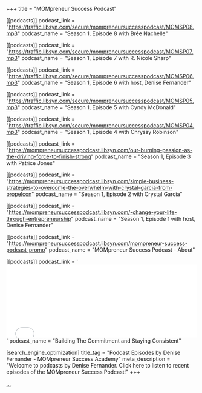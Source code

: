 +++
title = "MOMpreneur Success Podcast"

[[podcasts]]
podcast_link = "https://traffic.libsyn.com/secure/mompreneursuccesspodcast/MOMSP08.mp3"
podcast_name = "Season 1, Episode 8 with Brée Nachelle"

[[podcasts]]
podcast_link = "https://traffic.libsyn.com/secure/mompreneursuccesspodcast/MOMSP07.mp3"
podcast_name = "Season 1, Episode 7 with R. Nicole Sharp"

[[podcasts]]
podcast_link = "https://traffic.libsyn.com/secure/mompreneursuccesspodcast/MOMSP06.mp3"
podcast_name = "Season 1, Episode 6 with host, Denise Fernander"

[[podcasts]]
podcast_link = "https://traffic.libsyn.com/secure/mompreneursuccesspodcast/MOMSP05.mp3"
podcast_name = "Season 1, Episode 5 with Cyndy McDonald"

[[podcasts]]
podcast_link = "https://traffic.libsyn.com/secure/mompreneursuccesspodcast/MOMSP04.mp3"
podcast_name = "Season 1, Episode 4 with Chryssy Robinson"

[[podcasts]]
podcast_link = "https://mompreneursuccesspodcast.libsyn.com/our-burning-passion-as-the-driving-force-to-finish-strong"
podcast_name = "Season 1, Episode 3 with Patrice Jones"

[[podcasts]]
podcast_link = "https://mompreneursuccesspodcast.libsyn.com/simple-business-strategies-to-overcome-the-overwhelm-with-crystal-garcia-from-propelcon"
podcast_name = "Season 1, Episode 2 with Crystal Garcia"

[[podcasts]]
podcast_link = "https://mompreneursuccesspodcast.libsyn.com/-change-your-life-through-entrepreneurship"
podcast_name = "Season 1, Episode 1 with host, Denise Fernander"

[[podcasts]]
podcast_link = "https://mompreneursuccesspodcast.libsyn.com/mompreneur-success-podcast-promo"
podcast_name = "MOMpreneur Success Podcast - About"

[[podcasts]]
podcast_link = '<iframe title="Embed Player" style="border: none;" src="//play.libsyn.com/embed/episode/id/23150708/height/192/theme/modern/size/large/thumbnail/no/custom-color/ffffff/time-start/00:00:00/hide-playlist/yes" height="192" width="100%" scrolling="no" allowfullscreen="" webkitallowfullscreen="true" mozallowfullscreen="true" oallowfullscreen="true" msallowfullscreen="true"></iframe>'
podcast_name = "Building The Commitment and Staying Consistent"

[search_engine_optimization]
title_tag = "Podcast Episodes by Denise Fernander - MOMpreneur Success Academy"
meta_description = "Welcome to podcasts by Denise Fernander. Click here to listen to recent episodes of the MOMpreneur Success Podcast!"
+++

<a target="_blank" rel="noopener" href="&lt;iframe title=&quot;Embed Player&quot; style=&quot;border: none;&quot; src=&quot;//play.libsyn.com/embed/episode/id/23150708/height/192/theme/modern/size/large/thumbnail/no/custom-color/ffffff/time-start/00:00:00/hide-playlist/yes&quot; height=&quot;192&quot; width=&quot;100%&quot; scrolling=&quot;no&quot; allowfullscreen=&quot;&quot; webkitallowfullscreen=&quot;true&quot; mozallowfullscreen=&quot;true&quot; oallowfullscreen=&quot;true&quot; msallowfullscreen=&quot;true&quot;&gt;&lt;/iframe&gt;">...</a>
